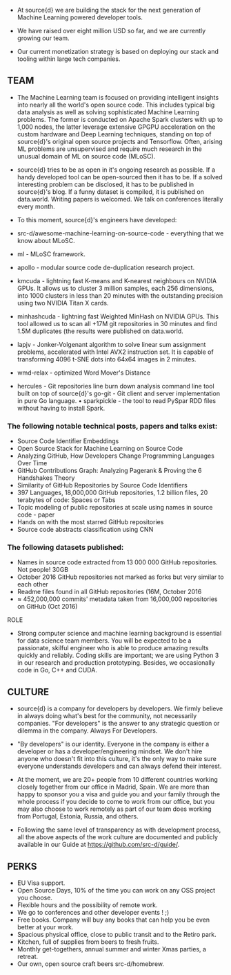 - At source{d} we are building the stack for the next generation of Machine Learning powered developer tools.

- We have raised over eight million USD so far, and we are currently growing our team.

- Our current monetization strategy is based on deploying our stack and tooling within large tech companies.

## TEAM

- The Machine Learning team is focused on providing intelligent insights into nearly all the world's open source code. This includes typical big data analysis as well as solving sophisticated Machine Learning problems. The former is conducted on Apache Spark clusters with up to 1,000 nodes, the latter leverage extensive GPGPU acceleration on the custom hardware and Deep Learning techniques, standing on top of source{d}'s original open source projects and Tensorflow. Often, arising ML problems are unsupervised and require much research in the unusual domain of ML on source code (MLoSC).

- source{d} tries to be as open in it's ongoing research as possible. If a handy developed tool can be open-sourced then it has to be. If a solved interesting problem can be disclosed, it has to be published in source{d}'s blog. If a funny dataset is compiled, it is published on data.world. Writing papers is welcomed. We talk on conferences literally every month.

- To this moment, source{d}'s engineers have developed:
- src-d/awesome-machine-learning-on-source-code - everything that we know about MLoSC.
- ml - MLoSC framework.
- apollo - modular source code de-duplication research project.
- kmcuda - lightning fast K-means and K-nearest neighbours on NVIDIA GPUs. It allows us to cluster 3 million samples, each 256 dimensions, into 1000 clusters in less than 20 minutes with the outstanding precision using two NVIDIA Titan X cards.
- minhashcuda - lightning fast Weighted MinHash on NVIDIA GPUs. This tool allowed us to scan all +17M git repositories in 30 minutes and find 1.5M duplicates (the results were
published on data.world.
- lapjv - Jonker-Volgenant algorithm to solve linear sum assignment problems, accelerated with Intel AVX2 instruction set. It is capable of transforming 4096 t-SNE dots into 64x64 images in 2 minutes.
- wmd-relax - optimized Word Mover's Distance
- hercules - Git repositories line burn down analysis command line tool built on top of source{d}'s go-git - Git client and server implementation in pure Go language.
• sparkpickle - the tool to read PySpar RDD files without having to install Spark.

### The following notable technical posts, papers and talks exist:
- Source Code Identifier Embeddings
- Open Source Stack for Machine Learning on Source Code
- Analyzing GitHub, How Developers Change Programming Languages Over Time
- GitHub Contributions Graph: Analyzing Pagerank & Proving the 6 Handshakes Theory
- Similarity of GitHub Repositories by Source Code Identifiers
- 397 Languages, 18,000,000 GitHub repositories, 1.2 billion files, 20 terabytes of code: Spaces or Tabs
- Topic modeling of public repositories at scale using names in source code - paper
- Hands on with the most starred GitHub repositories
- Source code abstracts classification using CNN

### The following datasets published:
- Names in source code extracted from 13 000 000 GitHub repositories. Not people! 30GB
- October 2016 GitHub repositories not marked as forks but very similar to each other
- Readme files found in all GitHub repositories (16M, October 2016
- ≈ 452,000,000 commits' metadata taken from 16,000,000 repositories on GitHub (Oct 2016)


ROLE

- Strong computer science and machine learning background is essential for data science team members. You will be expected to be a passionate, skilful engineer who is able to produce amazing results quickly and reliably. Coding skills are important; we are using Python 3 in our research and production prototyping. Besides, we occasionally code in Go, C++ and CUDA.


## CULTURE

- source{d} is a company for developers by developers. We firmly believe in always doing what's best for the community, not necessarily companies. "For developers" is the answer to any strategic question or dilemma in the company. Always For Developers.

- "By developers" is our identity. Everyone in the company is either a developer or has a developer/engineering mindset. We don't hire anyone who doesn't fit into this culture, it's the only way to make sure everyone understands developers and can always defend their interest.

- At the moment, we are 20+ people from 10 different countries working closely together from our office in Madrid, Spain. We are more than happy to sponsor you a visa and guide you and your family through the whole process if you decide to come to work from our office, but you may also choose to work remotely as part of our team does working from Portugal, Estonia, Russia, and others.

- Following the same level of transparency as with development process, all the above aspects of the work culture are documented and publicly available in our Guide at https://github.com/src-d/guide/.

## PERKS 

 - EU Visa support.
 - Open Source Days, 10% of the time you can work on any OSS project you choose.
 - Flexible hours and the possibility of remote work.
 - We go to conferences and other developer events ! ;)
 - Free books. Company will buy any books that can help you be even better at your work.
 - Spacious physical office, close to public transit and to the Retiro park.
 - Kitchen, full of supplies from beers to fresh fruits.
 - Monthly get-togethers, annual summer and winter Xmas parties, a retreat.
 - Our own, open source craft beers src-d/homebrew.
